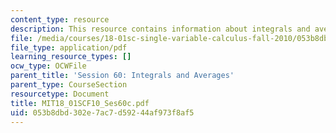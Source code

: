 ```yaml
---
content_type: resource
description: This resource contains information about integrals and averages.
file: /media/courses/18-01sc-single-variable-calculus-fall-2010/053b8dbd302e7ac7d59244af973f8af5_MIT18_01SCF10_Ses60c.pdf
file_type: application/pdf
learning_resource_types: []
ocw_type: OCWFile
parent_title: 'Session 60: Integrals and Averages'
parent_type: CourseSection
resourcetype: Document
title: MIT18_01SCF10_Ses60c.pdf
uid: 053b8dbd-302e-7ac7-d592-44af973f8af5
---
```

